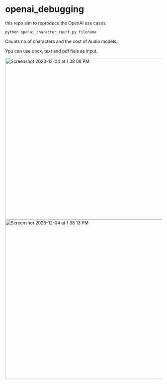 # openai_debugging
this repo aim to reproduce the OpenAI use cases.



```python openai_character_count.py filename```

Counts no.of characters and the cost of Audio models. 

Ypu can use docx, text and pdf fiels as input.

<img width="518" alt="Screenshot 2023-12-04 at 1 38 08 PM" src="https://github.com/gireeshkbogu/openai_debugging/assets/3885659/f3da0f1e-6798-4e42-bfae-2cd175071569">
<img width="512" alt="Screenshot 2023-12-04 at 1 38 13 PM" src="https://github.com/gireeshkbogu/openai_debugging/assets/3885659/3b77ff1f-127b-441e-a845-3e9045dcde75">
